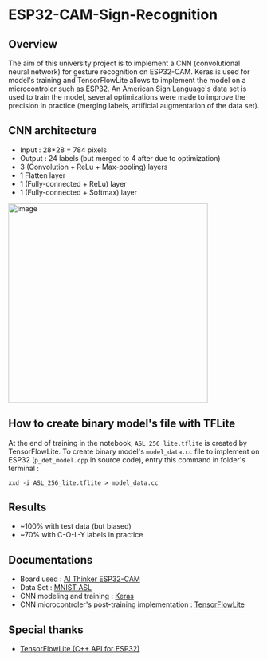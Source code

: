 # ESP32-CAM-Sign-Recognition

## Overview
The aim of this university project is to implement a CNN (convolutional neural network) for gesture recognition on ESP32-CAM. Keras is used for model's training and TensorFlowLite allows to implement the model on a microcontroler such as ESP32. 
An American Sign Language's data set is used to train the model, several optimizations were made to improve the precision in practice (merging labels, artificial augmentation of the data set).


## CNN architecture
- Input : 28*28 = 784 pixels
- Output : 24 labels (but merged to 4 after due to optimization)
- 3 (Convolution + ReLu + Max-pooling) layers
- 1 Flatten layer
- 1 (Fully-connected + ReLu) layer
- 1 (Fully-connected + Softmax) layer

<img width="400" alt="image" src="https://github.com/Sukikui/ESP32-CAM-Sign-Recognition/assets/97752902/15be1e94-d58c-4327-8a5c-3acef009bcb2">


## How to create binary model's file with TFLite
At the end of training in the notebook, `ASL_256_lite.tflite` is created by TensorFlowLite. To create binary model's `model_data.cc` file to implement on ESP32 (`p_det_model.cpp` in source code), entry this command in folder's terminal :
```
xxd -i ASL_256_lite.tflite > model_data.cc
```


## Results
- ~100% with test data (but biased)
- ~70% with C-O-L-Y labels in practice


## Documentations
- Board used : [AI Thinker ESP32-CAM](https://docs.platformio.org/en/latest/boards/espressif32/esp32cam.html#ai-thinker-esp32-cam)
- Data Set : [MNIST ASL](https://www.kaggle.com/datasets/datamunge/sign-language-mnist) 
- CNN modeling and training : [Keras](https://keras.io/api/)
- CNN microcontroler's post-training implementation : [TensorFlowLite](https://www.tensorflow.org/lite/api_docs?hl=fr)

## Special thanks
- [TensorFlowLite (C++ API for ESP32)](https://github.com/tanakamasayuki/Arduino_TensorFlowLite_ESP32)
